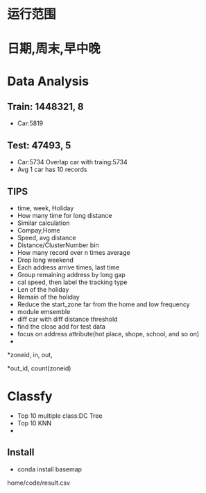 # 运行范围

# 日期,周末,早中晚


# Data Analysis
## Train: 1448321, 8
* Car:5819

## Test: 47493, 5
* Car:5734 Overlap car with traing:5734
* Avg 1 car has 10 records

## TIPS
* time, week, Holiday
* How many time for long distance
* Similar calculation
* Compay,Home
* Speed, avg distance 
* Distance/ClusterNumber bin
* How many record over n times average
* Drop long weekend
* Each address arrive times, last time
* Group remaining address by long gap
* cal speed, then label the tracking type
* Len of the holiday
* Remain of the holiday 
* Reduce the start_zone far from the home and low frequency
* module emsemble
* diff car with diff distance threshold
* find the close add for test data
* focus on address attribute(hot place, shope, school, and so on)
* 

*zoneid, in, out, 

*out_id, count(zoneid)

# Classfy
* Top 10 multiple class:DC Tree
* Top 10 KNN
* 

## 

## Install
* conda install basemap

home/code/result.csv

